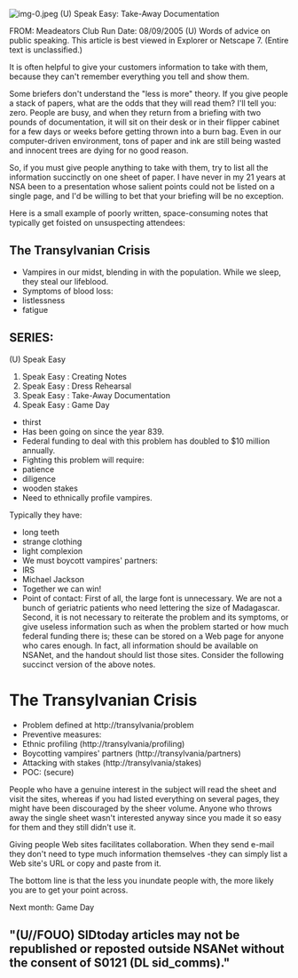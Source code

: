 ![img-0.jpeg](img-0.jpeg)
(U) Speak Easy: Take-Away Documentation

FROM:
Meadeators Club
Run Date: 08/09/2005
(U) Words of advice on public speaking. This article is best viewed in Explorer or Netscape 7. (Entire text is unclassified.)

It is often helpful to give your customers information to take with them, because they can't remember everything you tell and show them.

Some briefers don't understand the "less is more" theory. If you give people a stack of papers, what are the odds that they will read them? I'll tell you: zero. People are busy, and when they return from a briefing with two pounds of documentation, it will sit on their desk or in their flipper cabinet for a few days or weeks before getting thrown into a burn bag. Even in our computer-driven environment, tons of paper and ink are still being wasted and innocent trees are dying for no good reason.

So, if you must give people anything to take with them, try to list all the information succinctly on one sheet of paper. I have never in my 21 years at NSA been to a presentation whose salient points could not be listed on a single page, and I'd be willing to bet that your briefing will be no exception.

Here is a small example of poorly written, space-consuming notes that typically get foisted on unsuspecting attendees:

## The Transylvanian Crisis

- Vampires in our midst, blending in with the population. While we sleep, they steal our lifeblood.
- Symptoms of blood loss:
- listlessness
- fatigue


## SERIES:

(U) Speak Easy

1. Speak Easy : Creating Notes
2. Speak Easy : Dress Rehearsal
3. Speak Easy : Take-Away Documentation
4. Speak Easy : Game Day
- thirst
- Has been going on since the year 839.
- Federal funding to deal with this problem has doubled to $\$ 10$ million annually.
- Fighting this problem will require:
- patience
- diligence
- wooden stakes
- Need to ethnically profile vampires.

Typically they have:

- long teeth
- strange clothing
- light complexion
- We must boycott vampires' partners:
- IRS
- Michael Jackson
- Together we can win!
- Point of contact:
First of all, the large font is unnecessary. We are not a bunch of geriatric patients who need lettering the size of Madagascar. Second, it is not necessary to reiterate the problem and its symptoms, or give useless information such as when the problem started or how much federal funding there is; these can be stored on a Web page for anyone who cares enough. In fact, all information should be available on NSANet, and the handout should list those sites. Consider the following succinct version of the above notes.

# The Transylvanian Crisis 

- Problem defined at http://transylvania/problem
- Preventive measures:
- Ethnic profiling (http://transylvania/profiling)
- Boycotting vampires' partners (http://transylvania/partners)
- Attacking with stakes
(http://transylvania/stakes)
- POC:
(secure)

People who have a genuine interest in the subject will read the sheet and visit the sites, whereas if you had listed everything on several pages, they might have been discouraged by the sheer volume. Anyone who throws away the single sheet wasn't interested anyway since you made it so easy for them and they still didn't use it.

Giving people Web sites facilitates collaboration. When they send e-mail they don't need to type much information themselves -they can simply list a Web site's URL or copy and paste from it.

The bottom line is that the less you inundate people with, the more likely you are to get your point across.

Next month: Game Day

## "(U//FOUO) SIDtoday articles may not be republished or reposted outside NSANet without the consent of S0121 (DL sid_comms)."
